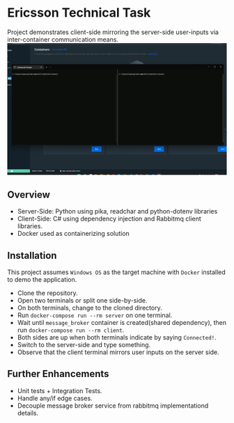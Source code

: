 # Ericsson Technical Task
Project demonstrates client-side mirroring the server-side user-inputs via inter-container communication means.
![](https://github.com/instrido/Ericsson/raw/master/demo.gif)

## Overview

- Server-Side: Python using pika, readchar and python-dotenv libraries
- Client-Side: C# using dependency injection and Rabbitmq client libraries.
- Docker used as containerizing solution

## Installation

This project assumes `Windows OS` as the target machine with `Docker` installed to demo the application.

- Clone the repository.
- Open two terminals or split one side-by-side.
- On both terminals, change to the cloned directory.
- Run `docker-compose run --rm server` on one terminal.
- Wait until `message_broker` container is created(shared dependency), then run `docker-compose run --rm client`.
- Both sides are up when both terminals indicate by saying `Connected!`.
- Switch to the server-side and type something. 
- Observe that the client terminal mirrors user inputs on the server side.

## Further Enhancements
- Unit tests + Integration Tests.
- Handle any/if edge cases.
- Decouple message broker service from rabbitmq implementationd details.